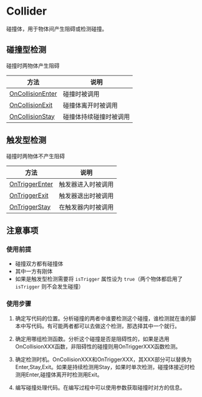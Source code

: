 # Collider

碰撞体，用于物体间产生阻碍或检测碰撞。

## 碰撞型检测

碰撞时两物体产生阻碍

| 方法                                      | 说明                   |
| ----------------------------------------- | ---------------------- |
| [OnCollisionEnter](./OnCollisionEnter.md) | 碰撞时被调用           |
| [OnCollisionExit](./OnCollisionExit.md)   | 碰撞体离开时被调用     |
| [OnCollisionStay](./OnCollisionStay.md)   | 碰撞体持续碰撞时被调用 |

## 触发型检测

碰撞时两物体不产生阻碍

| 方法                                  | 说明               |
| ------------------------------------- | ------------------ |
| [OnTriggerEnter](./OnTriggerEnter.md) | 触发器进入时被调用 |
| [OnTriggerExit](./OnTriggerExit.md)   | 触发器退出时被调用 |
| [OnTriggerStay](./OnTriggerStay.md)   | 在触发器内时被调用 |

## 注意事项

### 使用前提

* 碰撞双方都有碰撞体
* 其中一方有刚体
* 如果是触发型检测需要将 `isTrigger` 属性设为 `true`（两个物体都启用了 `isTrigger` 则不会发生碰撞）

### 使用步骤

1. 确定写代码的位置。分析碰撞的两者中谁要检测这个碰撞，谁检测就在谁的脚本中写代码。有可能两者都可以去做这个检测，那选择其中一个就行。
   
2. 确定用哪组检测函数。分析这个碰撞是否是阻碍性的，如果是选用OnCollisionXXX函数，非阻碍性的碰撞则用OnTriggerXXX函数检测。

3. 确定检测时机。OnCollisionXXX和OnTriggerXXX，其XXX部分可以替换为Enter,Stay,Exit。如果是持续检测用Stay，如果时单次检测，碰撞体接近时检测用Enter,碰撞体离开时检测用Exit。

4. 编写碰撞处理代码。在编写过程中可以使用参数获取碰撞时对方的信息。